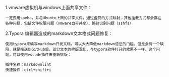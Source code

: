 1.vmware虚拟机与windows上面共享文件：

```
一定要用samba，并将Ubuntu上面的共享文件，通过盘符的方式映射；其他挂载方式都会存在各种问题，包括文件权限问题（vmware自带共享）、路径识别问题（sshfs）
```

2.Typora 编辑器造成的markdown文本格式问题修复：

```
使用typora来编写markdown开发文档，可以大大降低markdown语法的门槛，但是会有一个缺陷，就是推送到GitHub后，部分文本的排版混乱，与typora软件打开的效果不一样，这个问题，可以使用vscode插件来重新排版：

插件名称：markdownlint
快捷操作：ctrl+shift+i

```


